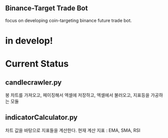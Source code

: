 
## Binance-Target Trade Bot

focus on developing
coin-targeting binance future trade bot.

# in develop!


# Current Status

## candlecrawler.py

봉 차트를 가져오고, 페이징해서 엑셀에 저장하고,
엑셀에서 불러오고, 지표등을 가공하는 모듈

## indicatorCalculator.py

차트 값을 바탕으로 지표들을 계산한다.
현재 계산 지표 : EMA, SMA, RSI